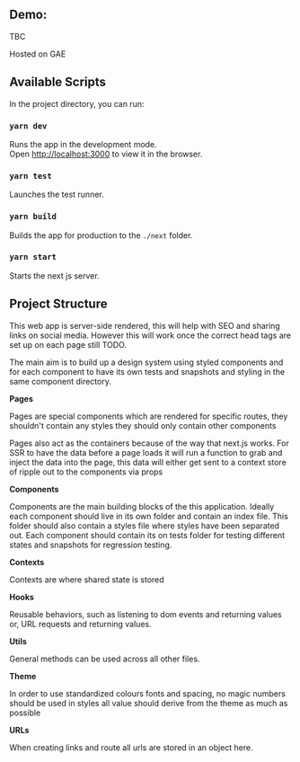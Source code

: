 ## Demo:

TBC

Hosted on GAE

## Available Scripts

In the project directory, you can run:

### `yarn dev`

Runs the app in the development mode.<br />
Open [http://localhost:3000](http://localhost:3000) to view it in the browser.

### `yarn test`

Launches the test runner.

### `yarn build`

Builds the app for production to the `./next` folder.

### `yarn start`

Starts the next js server.

## Project Structure

This web app is server-side rendered, this will help with SEO and sharing links on social media. However this will work once the correct head tags are set up on each page still TODO.

The main aim is to build up a design system using styled components and for each component to have its own tests and snapshots and styling in the same component directory.

**Pages**

Pages are special components which are rendered for specific routes, they shouldn't contain any styles they should only contain other components

Pages also act as the containers because of the way that next.js works. For SSR to have the data before a page loads it will run a function to grab and inject the data into the page, this data will either get sent to a context store of ripple out to the components via props

**Components**

Components are the main building blocks of the this application. Ideally each component should live in its own folder and contain an index file. This folder should also contain a styles file where styles have been separated out. Each component should contain its on tests folder for testing different states and snapshots for regression testing.

**Contexts**

Contexts are where shared state is stored

**Hooks**

Reusable behaviors, such as listening to dom events and returning values or, URL requests and returning values.

**Utils**

General methods can be used across all other files.

**Theme**

In order to use standardized colours fonts and spacing, no magic numbers should be used in styles all value should derive from the theme as much as possible

**URLs**

When creating links and route all urls are stored in an object here.
